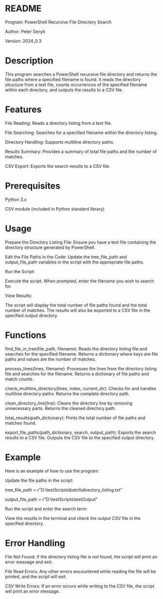# README

Program: PowerShell Recursive File Directory Search

Author: Peter Senyk

Version: 2024_0.3


# Description

This program searches a PowerShell recursive file directory and returns the file paths where a specified filename is found. 
It reads the directory structure from a text file, counts occurrences of the specified filename within each directory, and outputs the results to a CSV file.


# Features

File Reading: Reads a directory listing from a text file.

File Searching: Searches for a specified filename within the directory listing.

Directory Handling: Supports multiline directory paths.

Results Summary: Provides a summary of total file paths and the number of matches.

CSV Export: Exports the search results to a CSV file.

# Prerequisites

Python 3.x

CSV module (included in Python standard library)

# Usage
Prepare the Directory Listing File: Ensure you have a text file containing the directory structure generated by PowerShell.

Edit the File Paths in the Code: Update the tree_file_path and output_file_path variables in the script with the appropriate file paths.

Run the Script: 

Execute the script. When prompted, enter the filename you wish to search for.

View Results:

The script will display the total number of file paths found and the total number of matches. The results will also be exported to a CSV file in the specified output directory.

# Functions

find_file_in_tree(file_path, filename):
Reads the directory listing file and searches for the specified filename.
Returns a dictionary where keys are file paths and values are the number of matches.

process_lines(lines, filename):
Processes the lines from the directory listing file and searches for the filename.
Returns a dictionary of file paths and match counts.

check_multiline_directory(lines, index, current_dir):
Checks for and handles multiline directory paths.
Returns the complete directory path.

clean_directory_line(line):
Cleans the directory line by removing unnecessary parts.
Returns the cleaned directory path.

total_results(path_dictionary):
Prints the total number of file paths and matches found. 

export_file_paths(path_dictionary, search, output_path):
Exports the search results to a CSV file.
Outputs the CSV file to the specified output directory.

# Example
Here is an example of how to use the program:

Update the file paths in the script:

tree_file_path = r"D:\testScripts\batch\directory_listing.txt"

output_file_path = r"D:\testScripts\testOutput"

Run the script and enter the search term:

View the results in the terminal and check the output CSV file in the specified directory.

# Error Handling

File Not Found: 
If the directory listing file is not found, the script will print an error message and exit.

File Read Errors: 
Any other errors encountered while reading the file will be printed, and the script will exit.

CSV Write Errors: 
If an error occurs while writing to the CSV file, the script will print an error message.